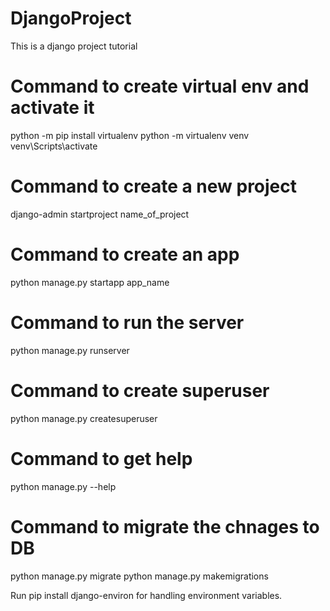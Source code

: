 # DjangoProject
This is a django project tutorial

# Command to create virtual env and activate it
python -m pip install virtualenv
python -m virtualenv venv
venv\Scripts\activate

# Command to create a new project
django-admin startproject name_of_project

# Command to create an app
python manage.py startapp app_name

# Command to run the server
python manage.py runserver

# Command to create superuser
python manage.py createsuperuser

# Command to get help
python manage.py --help

# Command to migrate the chnages to DB
python manage.py migrate
python manage.py makemigrations

Run pip install django-environ for handling environment variables.


